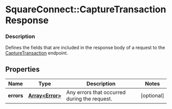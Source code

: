 # SquareConnect::CaptureTransactionResponse

### Description

Defines the fields that are included in the response body of a request to the [CaptureTransaction](#endpoint-capturetransaction) endpoint.

## Properties
Name | Type | Description | Notes
------------ | ------------- | ------------- | -------------
**errors** | [**Array&lt;Error&gt;**](Error.md) | Any errors that occurred during the request. | [optional] 


